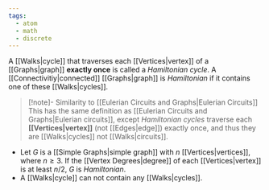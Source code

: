 ```yaml
---
tags:
  - atom
  - math
  - discrete
---
```

A [[Walks|cycle]] that traverses each [[Vertices|vertex]] of a [[Graphs|graph]] **exactly once** is called a *Hamiltonian cycle*.
A [[Connectivitiy|connected]] [[Graphs|graph]] is *Hamiltonian* if it contains one of these [[Walks|cycles]].
> [!note]- Similarity to [[Eulerian Circuits and Graphs|Eulerian Circuits]]
> This has the same definition as [[Eulerian Circuits and Graphs|Eulerian circuits]], except *Hamiltonian cycles* traverse each **[[Vertices|vertex]]** (not [[Edges|edge]]) exactly once, and thus they are [[Walks|cycles]] not [[Walks|circuits]].
- Let $G$ is a [[Simple Graphs|simple graph]] with $n$ [[Vertices|vertices]], where $n\ge 3$. If the [[Vertex Degrees|degree]] of each [[Vertices|vertex]] is at least $n/2$, $G$ is *Hamiltonian*.
- A [[Walks|cycle]] can not contain any [[Walks|cycles]].
